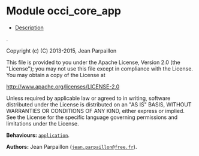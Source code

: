 

# Module occi_core_app #
* [Description](#description)

.

Copyright (c) (C) 2013-2015, Jean Parpaillon

This file is provided to you under the Apache License,
Version 2.0 (the "License"); you may not use this file
except in compliance with the License.  You may obtain
a copy of the License at

http://www.apache.org/licenses/LICENSE-2.0

Unless required by applicable law or agreed to in writing,
software distributed under the License is distributed on an
"AS IS" BASIS, WITHOUT WARRANTIES OR CONDITIONS OF ANY
KIND, either express or implied.  See the License for the
specific language governing permissions and limitations
under the License.

__Behaviours:__ [`application`](application.md).

__Authors:__ Jean Parpaillon ([`jean.parpaillon@free.fr`](mailto:jean.parpaillon@free.fr)).

